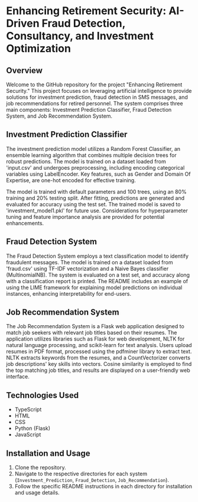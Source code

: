 # Enhancing Retirement Security: AI-Driven Fraud Detection, Consultancy, and Investment Optimization

## Overview
Welcome to the GitHub repository for the project "Enhancing Retirement Security." This project focuses on leveraging artificial intelligence to provide solutions for investment prediction, fraud detection in SMS messages, and job recommendations for retired personnel. The system comprises three main components: Investment Prediction Classifier, Fraud Detection System, and Job Recommendation System.

## Investment Prediction Classifier
The investment prediction model utilizes a Random Forest Classifier, an ensemble learning algorithm that combines multiple decision trees for robust predictions. The model is trained on a dataset loaded from 'input.csv' and undergoes preprocessing, including encoding categorical variables using LabelEncoder. Key features, such as Gender and Domain Of Expertise, are one-hot encoded for effective training.

The model is trained with default parameters and 100 trees, using an 80% training and 20% testing split. After fitting, predictions are generated and evaluated for accuracy using the test set. The trained model is saved to 'investment_model1.pkl' for future use. Considerations for hyperparameter tuning and feature importance analysis are provided for potential enhancements.

## Fraud Detection System
The Fraud Detection System employs a text classification model to identify fraudulent messages. The model is trained on a dataset loaded from 'fraud.csv' using TF-IDF vectorization and a Naive Bayes classifier (MultinomialNB). The system is evaluated on a test set, and accuracy along with a classification report is printed. The README includes an example of using the LIME framework for explaining model predictions on individual instances, enhancing interpretability for end-users.

## Job Recommendation System
The Job Recommendation System is a Flask web application designed to match job seekers with relevant job titles based on their resumes. The application utilizes libraries such as Flask for web development, NLTK for natural language processing, and scikit-learn for text analysis. Users upload resumes in PDF format, processed using the pdfminer library to extract text. NLTK extracts keywords from the resumes, and a CountVectorizer converts job descriptions' key skills into vectors. Cosine similarity is employed to find the top matching job titles, and results are displayed on a user-friendly web interface.

## Technologies Used
- TypeScript
- HTML
- CSS
- Python (Flask)
- JavaScript

## Installation and Usage
1. Clone the repository.
2. Navigate to the respective directories for each system (`Investment_Prediction`, `Fraud_Detection`, `Job_Recommendation`).
3. Follow the specific README instructions in each directory for installation and usage details.


